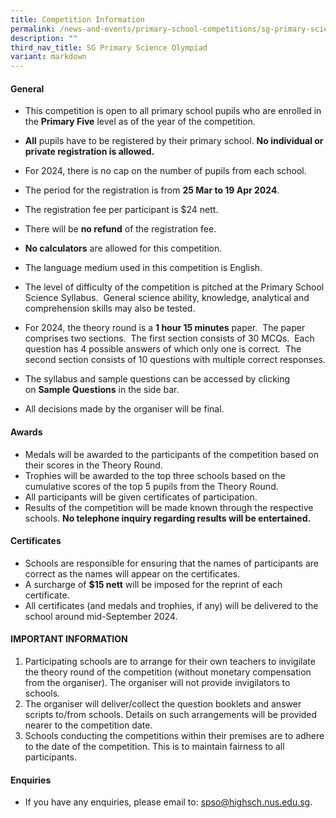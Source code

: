 ```yaml
---
title: Competition Information
permalink: /news-and-events/primary-school-competitions/sg-primary-science-olympiad/competition-information/
description: ""
third_nav_title: SG Primary Science Olympiad
variant: markdown
---
```

#### **General**
*   This competition is open to all primary school pupils who are enrolled in the **Primary Five** level as of the year of the competition.
*   **All** pupils have to be registered by their primary school. **No individual or private registration is allowed.** 
*   For 2024, there is no cap on the number of pupils from each school.
*   The period for the registration is from **25 Mar to 19 Apr 2024**.  
    
*   The registration fee per participant is $24 nett.
*   There will be **no refund** of the registration fee.
*   **No calculators** are allowed for this competition.
*   The language medium used in this competition is English.
*   The level of difficulty of the competition is pitched at the Primary School Science Syllabus.  General science ability, knowledge, analytical and comprehension skills may also be tested.
*   For 2024, the theory round is a **1 hour 15 minutes** paper.  The paper comprises two sections.  The first section consists of 30 MCQs.  Each question has 4 possible answers of which only one is correct.  The second section consists of 10 questions with multiple correct responses.
*   The syllabus and sample questions can be accessed by clicking on **Sample Questions** in the side bar.   
    
*   All decisions made by the organiser will be final.

#### **Awards**
*   Medals will be awarded to the participants of the competition based on their scores in the Theory Round.
*   Trophies will be awarded to the top three schools based on the cumulative scores of the top 5 pupils from the Theory Round.
*   All participants will be given certificates of participation.
*   Results of the competition will be made known through the respective schools. **No telephone inquiry regarding results will be entertained.**

#### **Certificates**
*   Schools are responsible for ensuring that the names of participants are correct as the names will appear on the certificates.
*   A surcharge of **$15 nett** will be imposed for the reprint of each certificate.
*   All certificates (and medals and trophies, if any) will be delivered to the school around mid-September 2024.

#### **IMPORTANT INFORMATION**
1. Participating schools are to arrange for their own teachers to invigilate the theory round of the competition (without monetary compensation from the organiser). The organiser will not provide invigilators to schools. 
2.	The organiser will deliver/collect the question booklets and answer scripts to/from schools. Details on such arrangements will be provided nearer to the competition date.
3.	Schools conducting the competitions within their premises are to adhere to the date of the competition. This is to maintain fairness to all participants.

#### **Enquiries**
*   If you have any enquiries, please email to: [spso@highsch.nus.edu.sg](mailto:spso@highsch.nus.edu.sg).